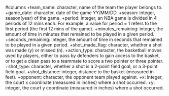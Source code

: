 #columns
+team_name: character, name of the team the player belongs to.
+game_date: character, date of the game YY/MM/DD.
+season: integer, season(year) of the game.
+period: integer, an NBA game is divided in 4 periods of 12 mins each. For example, a value for period = 1 refers to the first period (the first 12 mins of the game).
+minutes_remaining: integer, the amount of time in minutes that remained to be played in a given period.
+seconds_remaining: integer, the amount of time in seconds that remained to be played in a given period.
+shot_made_flag: character, whether a shot was made (y) or missed (n).
+action_type: character, the basketball moves used by players, either to pass by defenders to gain access to the basket, or to get a clean pass to a teammate to score a two pointer or three pointer.
+shot_type: character, whether a shot is a 2-point field goal, or a 3-point field goal.
+shot_distance: integer, distance to the basket (measured in feet).
+opponent: character, the opponent team played against.
+x: integer, the court x coordinate (measured in inches) where a shot occurred.
+y: integer, the court y coordinate (measured in inches) where a shot occurred.
